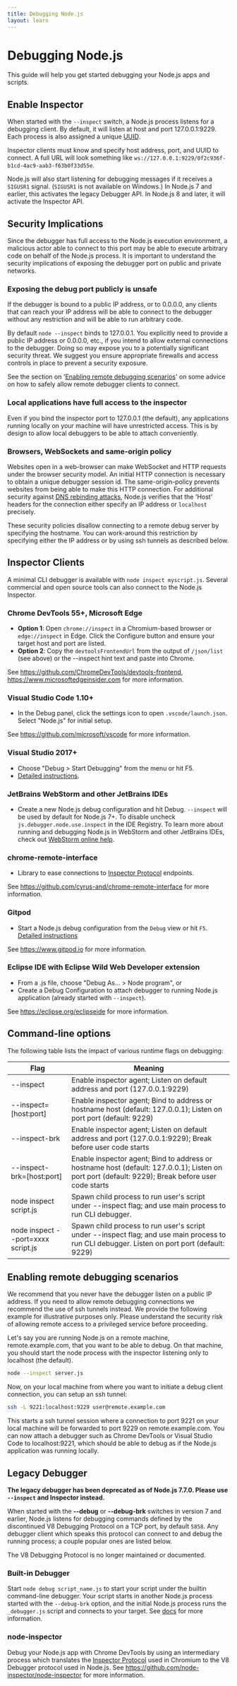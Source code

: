 ```yaml
---
title: Debugging Node.js
layout: learn
---
```


# Debugging Node.js

This guide will help you get started debugging your Node.js apps and scripts.

## Enable Inspector

When started with the `--inspect` switch, a Node.js process listens for a
debugging client. By default, it will listen at host and port 127.0.0.1:9229.
Each process is also assigned a unique [UUID][].

Inspector clients must know and specify host address, port, and UUID to connect.
A full URL will look something like
`ws://127.0.0.1:9229/0f2c936f-b1cd-4ac9-aab3-f63b0f33d55e`.

Node.js will also start listening for debugging messages if it receives a
`SIGUSR1` signal. (`SIGUSR1` is not available on Windows.) In Node.js 7 and
earlier, this activates the legacy Debugger API. In Node.js 8 and later, it will
activate the Inspector API.

## Security Implications

Since the debugger has full access to the Node.js execution environment, a
malicious actor able to connect to this port may be able to execute arbitrary
code on behalf of the Node.js process. It is important to understand the security
implications of exposing the debugger port on public and private networks.

### Exposing the debug port publicly is unsafe

If the debugger is bound to a public IP address, or to 0.0.0.0, any clients that
can reach your IP address will be able to connect to the debugger without any
restriction and will be able to run arbitrary code.

By default `node --inspect` binds to 127.0.0.1. You explicitly need to provide a
public IP address or 0.0.0.0, etc., if you intend to allow external connections
to the debugger. Doing so may expose you to a potentially significant security
threat. We suggest you ensure appropriate firewalls and access controls in place
to prevent a security exposure.

See the section on '[Enabling remote debugging scenarios](#enabling-remote-debugging-scenarios)' on some advice on how
to safely allow remote debugger clients to connect.

### Local applications have full access to the inspector

Even if you bind the inspector port to 127.0.0.1 (the default), any applications
running locally on your machine will have unrestricted access. This is by design
to allow local debuggers to be able to attach conveniently.

### Browsers, WebSockets and same-origin policy

Websites open in a web-browser can make WebSocket and HTTP requests under the
browser security model. An initial HTTP connection is necessary to obtain a
unique debugger session id. The same-origin-policy prevents websites from being
able to make this HTTP connection. For additional security against
[DNS rebinding attacks](https://en.wikipedia.org/wiki/DNS_rebinding), Node.js
verifies that the 'Host' headers for the connection either
specify an IP address or `localhost` precisely.

These security policies disallow connecting to a remote debug server by
specifying the hostname. You can work-around this restriction by specifying
either the IP address or by using ssh tunnels as described below.

## Inspector Clients

A minimal CLI debugger is available with `node inspect myscript.js`.
Several commercial and open source tools can also connect to the Node.js Inspector.

### Chrome DevTools 55+, Microsoft Edge

- **Option 1**: Open `chrome://inspect` in a Chromium-based
  browser or `edge://inspect` in Edge. Click the Configure button and ensure your target host and port
  are listed.
- **Option 2**: Copy the `devtoolsFrontendUrl` from the output of `/json/list`
  (see above) or the --inspect hint text and paste into Chrome.

See https://github.com/ChromeDevTools/devtools-frontend, https://www.microsoftedgeinsider.com for more information.

### Visual Studio Code 1.10+

- In the Debug panel, click the settings icon to open `.vscode/launch.json`.
  Select "Node.js" for initial setup.

See https://github.com/microsoft/vscode for more information.

### Visual Studio 2017+

- Choose "Debug > Start Debugging" from the menu or hit F5.
- [Detailed instructions](https://github.com/Microsoft/nodejstools/wiki/Debugging).

### JetBrains WebStorm and other JetBrains IDEs

- Create a new Node.js debug configuration and hit Debug. `--inspect` will be used
  by default for Node.js 7+. To disable uncheck `js.debugger.node.use.inspect` in
  the IDE Registry. To learn more about running and debugging Node.js in WebStorm and other JetBrains IDEs,
  check out [WebStorm online help](https://www.jetbrains.com/help/webstorm/running-and-debugging-node-js.html).

### chrome-remote-interface

- Library to ease connections to [Inspector Protocol][] endpoints.

See https://github.com/cyrus-and/chrome-remote-interface for more information.

### Gitpod

- Start a Node.js debug configuration from the `Debug` view or hit `F5`. [Detailed instructions](https://medium.com/gitpod/debugging-node-js-applications-in-theia-76c94c76f0a1)

See https://www.gitpod.io for more information.

### Eclipse IDE with Eclipse Wild Web Developer extension

- From a .js file, choose "Debug As... > Node program", or
- Create a Debug Configuration to attach debugger to running Node.js application (already started with `--inspect`).

See https://eclipse.org/eclipseide for more information.

## Command-line options

The following table lists the impact of various runtime flags on debugging:

| Flag                               | Meaning                                                                                                                                           |
| ---------------------------------- | ------------------------------------------------------------------------------------------------------------------------------------------------- |
| --inspect                          | Enable inspector agent; Listen on default address and port (127.0.0.1:9229)                                                                       |
| --inspect=[host:port]              | Enable inspector agent; Bind to address or hostname host (default: 127.0.0.1); Listen on port port (default: 9229)                                |
| --inspect-brk                      | Enable inspector agent; Listen on default address and port (127.0.0.1:9229); Break before user code starts                                        |
| --inspect-brk=[host:port]          | Enable inspector agent; Bind to address or hostname host (default: 127.0.0.1); Listen on port port (default: 9229); Break before user code starts |
| node inspect script.js             | Spawn child process to run user's script under --inspect flag; and use main process to run CLI debugger.                                          |
| node inspect --port=xxxx script.js | Spawn child process to run user's script under --inspect flag; and use main process to run CLI debugger. Listen on port port (default: 9229)      |

## Enabling remote debugging scenarios

We recommend that you never have the debugger listen on a public IP address. If
you need to allow remote debugging connections we recommend the use of ssh
tunnels instead. We provide the following example for illustrative purposes only.
Please understand the security risk of allowing remote access to a privileged
service before proceeding.

Let's say you are running Node.js on a remote machine, remote.example.com, that
you want to be able to debug. On that machine, you should start the node process
with the inspector listening only to localhost (the default).

```bash
node --inspect server.js
```

Now, on your local machine from where you want to initiate a debug client
connection, you can setup an ssh tunnel:

```bash
ssh -L 9221:localhost:9229 user@remote.example.com
```

This starts a ssh tunnel session where a connection to port 9221 on your local
machine will be forwarded to port 9229 on remote.example.com. You can now attach
a debugger such as Chrome DevTools or Visual Studio Code to localhost:9221,
which should be able to debug as if the Node.js application was running locally.

## Legacy Debugger

**The legacy debugger has been deprecated as of Node.js 7.7.0. Please use
`--inspect` and Inspector instead.**

When started with the **--debug** or **--debug-brk** switches in version 7 and
earlier, Node.js listens for debugging commands defined by the discontinued
V8 Debugging Protocol on a TCP port, by default `5858`. Any debugger client
which speaks this protocol can connect to and debug the running process; a
couple popular ones are listed below.

The V8 Debugging Protocol is no longer maintained or documented.

### Built-in Debugger

Start `node debug script_name.js` to start your script under the builtin
command-line debugger. Your script starts in another Node.js process started with
the `--debug-brk` option, and the initial Node.js process runs the `_debugger.js`
script and connects to your target. See [docs](https://nodejs.org/dist/latest/docs/api/debugger.html) for more information.

### node-inspector

Debug your Node.js app with Chrome DevTools by using an intermediary process
which translates the [Inspector Protocol][] used in Chromium to the V8 Debugger
protocol used in Node.js. See https://github.com/node-inspector/node-inspector for more information.

[Inspector Protocol]: https://chromedevtools.github.io/debugger-protocol-viewer/v8/
[UUID]: https://tools.ietf.org/html/rfc4122
